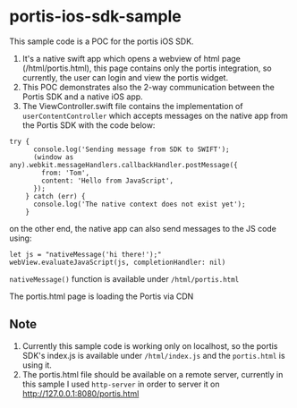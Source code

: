 # portis-ios-sdk-sample

This sample code is a POC for the portis iOS SDK.
1. It's a native swift app which opens a webview of html page (/html/portis.html), this page contains only the portis integration, so currently, the user can login and view the portis widget.
1. This POC demonstrates also the 2-way communication between the Portis SDK and a native iOS app.
1. The ViewController.swift file contains the implementation of `userContentController` which accepts messages on the native app from the Portis SDK with the code below:
```
try {
      console.log('Sending message from SDK to SWIFT');
      (window as any).webkit.messageHandlers.callbackHandler.postMessage({
        from: 'Tom',
        content: 'Hello from JavaScript',
      });
    } catch (err) {
      console.log('The native context does not exist yet');
    }
```

on the other end, the native app can also send messages to the JS code using:
```
let js = "nativeMessage('hi there!');"
webView.evaluateJavaScript(js, completionHandler: nil)
```

`nativeMessage()` function is available under `/html/portis.html`

The portis.html page is loading the Portis via CDN

## Note
1. Currently this sample code is working only on localhost, so the portis SDK's index.js is available under `/html/index.js` and the `portis.html` is using it.
1. The portis.html file should be available on a remote server, currently in this sample I used `http-server` in order to server it on http://127.0.0.1:8080/portis.html
